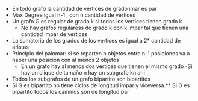 - En todo grafo la cantidad de vertices de grado imar es par
- Max Degree igual n-1 , con n cantidad de vertices
- Un grafo G es regular de grado k si todos los vertices tienen grado k
    - No hay grafos regularess de grado k con k impar tal que tienen una cantidad impar de vertices
- La sumatoria de los grados de los vertices es igual a 2* cantidad de aristas
- Principio del palomar: si se reparten n objetos entre n-1 posiciones va a haber una posicion con al menos 2 objetos
    - En un grafo hay al menos dos vertices que tienen el mismo grado
-Si hay un clique de tamaño n hay un subgrafo kn ahi
- Todos los subgrafos de un grafo bipartito son bipartitos
- Si G es bipartito no tiene ciclos de longitud impar y viceversa.** Si G es bipartito todos los caminos son de longitud par